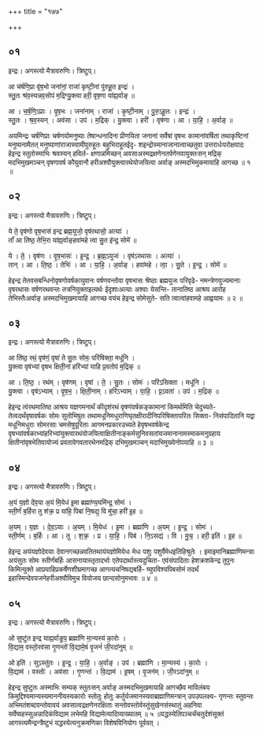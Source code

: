 +++
title = "१७७"

+++


## ०१
इन्द्रः। अगस्त्यो मैत्रावरुणिः। त्रिष्टुप्।

आ च॑र्षणि॒प्रा वृ॑ष॒भो जना॑नां॒ राजा॑ कृष्टी॒नां पु॑रुहू॒त इन्द्रः॑ ।  
स्तु॒तः श्र॑व॒स्यन्नव॒सोप॑ म॒द्रिग्यु॒क्त्वा हरी॒ वृष॒णा या॑ह्य॒र्वाङ् ॥

आ । च॒र्ष॒णि॒ऽप्राः । वृ॒ष॒भः । जना॑नाम् । राजा॑ । कृ॒ष्टी॒नाम् । पु॒रु॒ऽहू॒तः । इन्द्रः॑ ।  
स्तु॒तः । श्र॒व॒स्यन् । अव॑सा । उप॑ । म॒द्रिक् । यु॒क्त्वा । हरी॑ । वृष॑णा । आ । या॒हि॒ । अ॒र्वाङ् ॥

अयमिन्द्रः चर्षणिप्राः चर्षणयोमनुष्याः तेषान्धनादिना प्रीणयिता जनानां सर्वेषां वृषभः कामानांवर्षिता तथाकृष्टिनां मनुष्यनामैतत् मनुष्याणांराजास्वामीपुरुहूतः बहुभिराहूतईदृ- शइन्द्रोस्मानाजानात्वाच्छतुवा उत्तरार्धःपरोक्षवादः हेइन्द्र स्तुतोस्माभिः श्रवस्यन् हविर्ल- क्षणान्नमिच्छन् अवसाअस्मद्रक्षणेनतर्पणेनवायुक्तःसन् मद्रिक् मदभिमुखमञ्चन् वृषणावर्ष कौयुवानौ हरीअश्वौयुक्त्वारथेयोजयित्वा अर्वाङ् अस्मदभिमुकमायाहि आगच्छ ॥ १ ॥

## ०२
इन्द्रः। अगस्त्यो मैत्रावरुणिः। त्रिष्टुप्।

ये ते॒ वृष॑णो वृष॒भास॑ इन्द्र ब्रह्म॒युजो॒ वृष॑रथासो॒ अत्याः॑ ।  
ताँ आ ति॑ष्ठ॒ तेभि॒रा या॑ह्य॒र्वाङ्हवा॑महे त्वा सु॒त इ॑न्द्र॒ सोमे॑ ॥

ये । ते॒ । वृष॑णः । वृ॒ष॒भासः॑ । इ॒न्द्र॒ । ब्र॒ह्म॒ऽयुजः॑ । वृष॑ऽरथासः । अत्याः॑ ।  
तान् । आ । ति॒ष्ठ॒ । तेभिः॑ । आ । या॒हि॒ । अ॒र्वाङ् । हवा॑महे । त्वा॒ । सु॒ते । इ॒न्द्र॒ । सोमे॑ ॥

हेइन्द्र तेतवसबन्धिनोवृषणोवर्षकायुवानः वर्षणवन्तोवा वृषभासः श्रॆष्ठाः ब्रह्मयुजः परिवृढे- नमन्त्रेणयुज्यमानाः वृषरथासः वर्षणरथवन्तः तत्रनियुक्ताइत्यर्थः ईदृशाःअत्याः अश्वाः येसन्ति- तानातिष्ठ आश्रय आरोह तेभिस्तैःअर्वाङ् अस्मदभिमुखमायाहि आगच्छ वयंच हेइन्द्र सोमेसुते- सति त्वात्वांहवामहे आह्वयामः ॥ २ ॥

## ०३
इन्द्रः। अगस्त्यो मैत्रावरुणिः। त्रिष्टुप्।

आ ति॑ष्ठ॒ रथं॒ वृष॑णं॒ वृषा॑ ते सु॒तः सोमः॒ परि॑षिक्ता॒ मधू॑नि ।  
यु॒क्त्वा वृष॑भ्यां वृषभ क्षिती॒नां हरि॑भ्यां याहि प्र॒वतोप॑ म॒द्रिक् ॥

आ । ति॒ष्ठ॒ । रथ॑म् । वृष॑णम् । वृषा॑ । ते॒ । सु॒तः । सोमः॑ । परि॑ऽसिक्ता । मधू॑नि ।  
यु॒क्त्वा । वृष॑ऽभ्याम् । वृ॒ष॒भ॒ । क्षि॒ती॒नाम् । हरि॑ऽभ्याम् । या॒हि॒ । प्र॒ऽवता॑ । उप॑ । म॒द्रिक् ॥

हेइन्द्र त्वंरथमातिष्ठ आश्रय यज्ञगमनार्थं कीदृशंरथं वृषणंवर्षकङ्कामानां किमर्थमिति चेदुच्यते- तेत्वदर्थंवृषावर्षकः सोमः सुतोभिषुतः तथामधूनिमधुराणिघृतक्षीरादीनिपरिषिक्तापरितः सिक्ता- निसंपादितानि यद्वा मधूनिमधुराः सोमरसाः चमसेषुपूरिताः आगमनप्रकारउच्यते हेवृषभवर्षकेन्द्र वृषभ्यांवर्षकाभ्यांहरिभ्यांयुक्त्वारथंयोजयित्वाक्षितीनाङ्कर्मसुनिवसतांयजमानानामस्माकमनुग्रहाय क्षितीनांवृषभेतिवायोज्यं प्रवतावेगवतारथेनमद्रिक् दभिमुखमञ्चन् मदाभिमुख्येनोपयाहि ॥ ३ ॥

## ०४
इन्द्रः। अगस्त्यो मैत्रावरुणिः। त्रिष्टुप्।

अ॒यं य॒ज्ञो दे॑व॒या अ॒यं मि॒येध॑ इ॒मा ब्रह्मा॑ण्य॒यमि॑न्द्र॒ सोमः॑ ।  
स्ती॒र्णं ब॒र्हिरा तु श॑क्र॒ प्र या॑हि॒ पिबा॑ नि॒षद्य॒ वि मु॑चा॒ हरी॑ इ॒ह ॥

अ॒यम् । य॒ज्ञः । दे॒व॒ऽयाः । अ॒यम् । मि॒येधः॑ । इ॒मा । ब्रह्मा॑णि । अ॒यम् । इ॒न्द्र॒ । सोमः॑ ।  
स्ती॒र्णम् । ब॒र्हिः । आ । तु । श॒क्र॒ । प्र । या॒हि॒ । पिब॑ । नि॒ऽसद्य॑ । वि । मु॒च॒ । हरी॒ इति॑ । इ॒ह ॥

हेइन्द्र अयंयज्ञोदेवयाः देवानगच्छन्नवतितथायंयज्ञोमियेधः मेधः पशुः पशुर्वैमेधइतिहिश्रुतेः । इमाइमानिब्रह्माणिमन्त्राः अयंसुतः सोमः स्तीर्णंबर्हिः आसनायास्तृतादर्भाः एतेपदार्थास्त्वदुचिता- एवंसंपादिताः हेशक्रशकेन्द्र तुपुनः किमित्युक्ते आप्रयाहिप्रकर्षेणशीघ्रमागच्छ आगत्यचनिषद्यबर्हि- ष्युपविश्यपिबसोमं तदर्थं इहास्मिन्देवयजनेहरीअश्वौविमुच वियोजय छान्दसोनुमभावः ॥ ४ ॥

## ०५
इन्द्रः। अगस्त्यो मैत्रावरुणिः। त्रिष्टुप्।

ओ सुष्टु॑त इन्द्र याह्य॒र्वाङुप॒ ब्रह्मा॑णि मा॒न्यस्य॑ का॒रोः ।  
वि॒द्याम॒ वस्तो॒रव॑सा गृ॒णन्तो॑ वि॒द्यामे॒षं वृ॒जनं॑ जी॒रदा॑नुम् ॥

ओ इति॑ । सुऽस्तु॑तः । इ॒न्द्र॒ । या॒हि॒ । अ॒र्वाङ् । उप॑ । ब्रह्मा॑णि । मा॒न्यस्य॑ । का॒रोः ।  
वि॒द्याम॑ । वस्तोः॑ । अव॑सा । गृ॒णन्तः॑ । वि॒द्याम॑ । इ॒षम् । वृ॒जन॑म् । जी॒रऽदा॑नुम् ॥

हेइन्द्र सुष्टुतः अस्माभिः सम्यक् स्तुतःसन् अर्वाङ् अस्मदभिमुखमायाहि आगच्छैव माविलंबय किमुद्दिश्यमान्यस्यमाननीयस्यकारोः स्तोतुः होतुः कर्तुर्यजमानस्यवाब्रह्माणिमन्त्रान् उपउपलक्ष्य- गृणन्तः स्तुवन्तः अभिमतंशब्दयन्तोवावयं अवसात्वद्रक्षणेनरक्षिताः सन्तोवस्तोर्वस्तुंसुखेनसंस्थातुं अहनिवा सर्वेष्वहस्सुअन्नादिकंविद्याम लभेमहि विद्यामेत्यादिव्याख्यातम् ॥ ५ ॥यद्धस्येतिपञ्चर्चंचतुर्दशंसूक्तं आगस्त्यमैन्द्रन्त्रैष्टुभं यद्धस्येत्यनुक्रमणिका विशेषविनियोगः पूर्ववत् ।